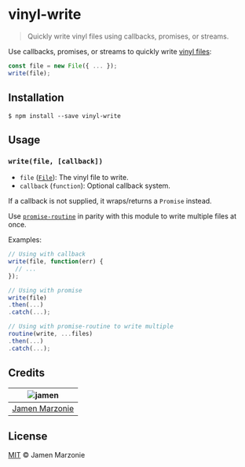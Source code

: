 # vinyl-write
> Quickly write vinyl files using callbacks, promises, or streams.

Use callbacks, promises, or streams to quickly write [vinyl files][vinyl]:
```javascript
const file = new File({ ... });
write(file);
```

## Installation
```shell
$ npm install --save vinyl-write
```

## Usage
### `write(file, [callback])`
  - `file` ([`File`][vinyl]): The vinyl file to write.
  - `callback` (`function`): Optional callback system.

If a callback is not supplied, it wraps/returns a `Promise` instead.

Use [`promise-routine`][routine] in parity with this module to write multiple files at once.

Examples:
```javascript
// Using with callback
write(file, function(err) {
  // ...
});

// Using with promise
write(file)
.then(...)
.catch(...);

// Using with promise-routine to write multiple
routine(write, ...files)
.then(...)
.catch(...);
```

## Credits
| ![jamen][avatar] |
|:---:|
| [Jamen Marzonie][github] |

## License
[MIT](LICENSE) &copy; Jamen Marzonie

  [avatar]: https://avatars.githubusercontent.com/u/6251703?v=3&s=125
  [github]: https://github.com/jamen
  [vinyl]: https://github.com/gulpjs/vinyl
  [routine]: https://github.com/jamen/promise-routine
